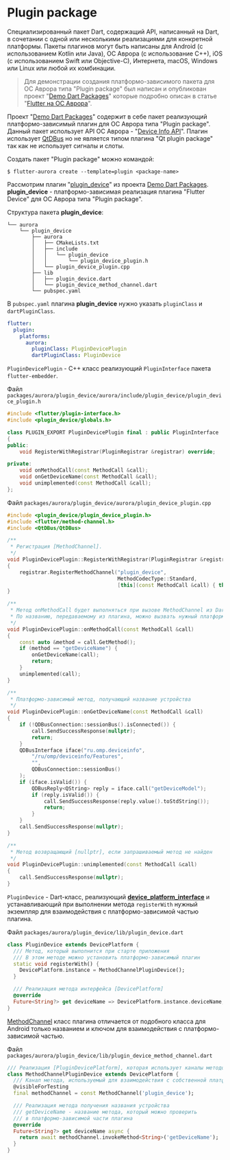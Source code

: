 # Plugin package

Специализированный пакет Dart, содержащий API, написанный на Dart, в сочетании с одной или несколькими реализациями для конкретной платформы. Пакеты плагинов могут быть написаны для Android (с использованием Kotlin или Java), ОС Аврора (с использование С++), iOS (с использованием Swift или Objective-C), Интернета, macOS, Windows или Linux или любой их комбинации.

> Для демонстрации создания платформо-зависимого пакета для ОС Аврора типа "Plugin package" был написан и опубликован проект "[Demo Dart Packages](https://gitlab.com/omprussia/flutter/demo-dart-packages)" которые подробно описан в статье "[Flutter на ОС Аврора](https://habr.com/ru/articles/761176/)".  

Проект "[Demo Dart Packages](https://gitlab.com/omprussia/flutter/demo-dart-packages)" содержит в себе пакет реализующий платформо-зависимый плагин для ОС Аврора типа "Plugin package". Данный пакет использует API ОС Аврора - "[Device Info API](https://developer.auroraos.ru/doc/software_development/reference/device_info)". Плагин использует [QtDBus](https://doc.qt.io/qt-5/qtdbus-index.html) но не является типом плагина "Qt plugin package" так как не использует сигналы и слоты. 

Создать пакет "Plugin package" можно командой:

```shell
$ flutter-aurora create --template=plugin <package-name>
```

Рассмотрим плагин "[plugin_device](https://gitlab.com/omprussia/flutter/demo-dart-packages/-/tree/master/packages/aurora/plugin_device?ref_type=heads)" из проекта [Demo Dart Packages](https://gitlab.com/omprussia/flutter/demo-dart-packages). **plugin_device** - платформо-зависимая реализация плагина "Flutter Device" для ОС Аврора типа "Plugin package". 

Структура пакета **plugin_device**:

```shell
└── aurora
    └── plugin_device
        ├── aurora
        │   ├── CMakeLists.txt
        │   ├── include
        │   │   └── plugin_device
        │   │       └── plugin_device_plugin.h
        │   └── plugin_device_plugin.cpp
        ├── lib
        │   ├── plugin_device.dart
        │   └── plugin_device_method_channel.dart
        └── pubspec.yaml
```

В `pubspec.yaml` плагина **plugin_device** нужно указать `pluginClass` и `dartPluginClass`.

```yaml
flutter:
  plugin:
    platforms:
      aurora:
        pluginClass: PluginDevicePlugin
        dartPluginClass: PluginDevice
```

`PluginDevicePlugin` - C++ класс реализующий `PluginInterface` пакета `flutter-embedder`.

Файл `packages/aurora/plugin_device/aurora/include/plugin_device/plugin_device_plugin.h`

```cpp
#include <flutter/plugin-interface.h>
#include <plugin_device/globals.h>

class PLUGIN_EXPORT PluginDevicePlugin final : public PluginInterface
{
public:
    void RegisterWithRegistrar(PluginRegistrar &registrar) override;

private:
    void onMethodCall(const MethodCall &call);
    void onGetDeviceName(const MethodCall &call);
    void unimplemented(const MethodCall &call);
};
```

Файл `packages/aurora/plugin_device/aurora/plugin_device_plugin.cpp`

```cpp
#include <plugin_device/plugin_device_plugin.h>
#include <flutter/method-channel.h>
#include <QtDBus/QtDBus>

/**
 * Регистрация [MethodChannel].
 */
void PluginDevicePlugin::RegisterWithRegistrar(PluginRegistrar &registrar)
{
    registrar.RegisterMethodChannel("plugin_device",
                                    MethodCodecType::Standard,
                                    [this](const MethodCall &call) { this->onMethodCall(call); });
}

/**
 * Метод onMethodCall будет выполняться при вызове MethodChannel из Dart-плагина.
 * По названию, передаваемому из плагина, можно вызвать нужный платформо-зависимый метод.
 */
void PluginDevicePlugin::onMethodCall(const MethodCall &call)
{
    const auto &method = call.GetMethod();
    if (method == "getDeviceName") {
        onGetDeviceName(call);
        return;
    }
    unimplemented(call);
}

/**
 * Платформо-зависимый метод, получающий название устройства
 */
void PluginDevicePlugin::onGetDeviceName(const MethodCall &call)
{
    if (!QDBusConnection::sessionBus().isConnected()) {
        call.SendSuccessResponse(nullptr);
        return;
    }
    QDBusInterface iface("ru.omp.deviceinfo",
        "/ru/omp/deviceinfo/Features",
        "",
        QDBusConnection::sessionBus()
    );
    if (iface.isValid()) {
        QDBusReply<QString> reply = iface.call("getDeviceModel");
        if (reply.isValid()) {
            call.SendSuccessResponse(reply.value().toStdString());
            return;
        }
    }
    call.SendSuccessResponse(nullptr);
}

/**
 * Метод возвращающий [nullptr], если запрашиваемый метод не найден
 */
void PluginDevicePlugin::unimplemented(const MethodCall &call)
{
    call.SendSuccessResponse(nullptr);
}
```

`PluginDevice` - Dart-класс, реализующий **[device_platform_interface](https://gitlab.com/omprussia/flutter/demo-dart-packages/-/tree/master/device_platform_interface?ref_type=heads)** и устанавливающий при выполнении метода `registerWith` нужный экземпляр для взаимодействия с платформо-зависимой частью плагина.

Файл `packages/aurora/plugin_device/lib/plugin_device.dart`

```dart
class PluginDevice extends DevicePlatform {
  /// Метод, который выполнится при старте приложения
  /// В этом методе можно установить платформо-зависимый плагин
  static void registerWith() {
    DevicePlatform.instance = MethodChannelPluginDevice();
  }

  /// Реализация метода интерфейса [DevicePlatform]
  @override
  Future<String?> get deviceName => DevicePlatform.instance.deviceName;
}
```

[MethodChannel](https://api.flutter.dev/flutter/services/MethodChannel-class.html) класс плагина отличается от подобного класса для Android только названием и ключом для взаимодействия с платформо-зависимой частью.

Файл `packages/aurora/plugin_device/lib/plugin_device_method_channel.dart`

```dart
/// Реализация [PluginDevicePlatform], которая использует каналы методов
class MethodChannelPluginDevice extends DevicePlatform {
  /// Канал метода, используемый для взаимодействия с собственной платформой
  @visibleForTesting
  final methodChannel = const MethodChannel('plugin_device');

  /// Реализация метода получения названия устройства
  /// getDeviceName - название метода, который можно проверить
  /// в платформо-зависимой части плагина
  @override
  Future<String?> get deviceName async {
    return await methodChannel.invokeMethod<String>('getDeviceName');
  }
}
```